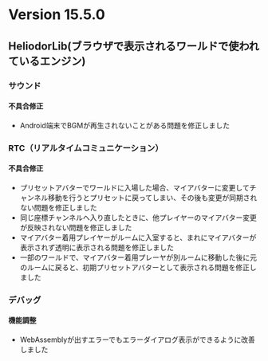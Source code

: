 # Version 15.5.0

## HeliodorLib(ブラウザで表示されるワールドで使われているエンジン)

### サウンド
#### 不具合修正
- Android端末でBGMが再生されないことがある問題を修正しました

### RTC（リアルタイムコミュニケーション）
#### 不具合修正
- プリセットアバターでワールドに入場した場合、マイアバターに変更してチャンネル移動を行うとプリセットに戻ってしまい、その後も変更が同期されない問題を修正しました
- 同じ座標チャンネルへ入り直したときに、他プレイヤーのマイアバター変更が反映されない問題を修正しました
- マイアバター着用プレイヤーがルームに入室すると、まれにマイアバターが表示されず透明に表示される問題を修正しました
- 一部のワールドで、マイアバター着用プレーヤが別ルームに移動した後に元のルームに戻ると、初期プリセットアバターとして表示される問題を修正しました

### デバッグ
#### 機能調整
- WebAssemblyが出すエラーでもエラーダイアログ表示ができるように改善しました
